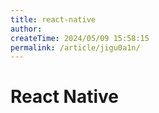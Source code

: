 ```yaml
---
title: react-native
author:
createTime: 2024/05/09 15:58:15
permalink: /article/jigu0a1n/
---
```

# React Native